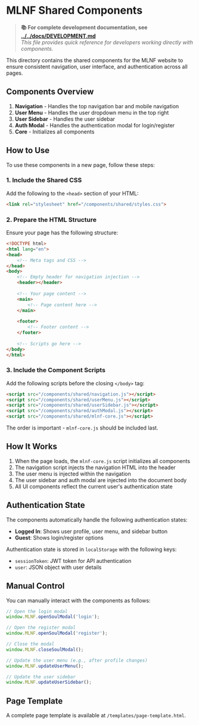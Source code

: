 # MLNF Shared Components

> **📚 For complete development documentation, see [../../docs/DEVELOPMENT.md](../../docs/DEVELOPMENT.md)**  
> *This file provides quick reference for developers working directly with components.*

This directory contains the shared components for the MLNF website to ensure consistent navigation, user interface, and authentication across all pages.

## Components Overview

1. **Navigation** - Handles the top navigation bar and mobile navigation
2. **User Menu** - Handles the user dropdown menu in the top right
3. **User Sidebar** - Handles the user sidebar
4. **Auth Modal** - Handles the authentication modal for login/register
5. **Core** - Initializes all components

## How to Use

To use these components in a new page, follow these steps:

### 1. Include the Shared CSS

Add the following to the `<head>` section of your HTML:

```html
<link rel="stylesheet" href="/components/shared/styles.css">
```

### 2. Prepare the HTML Structure

Ensure your page has the following structure:

```html
<!DOCTYPE html>
<html lang="en">
<head>
    <!-- Meta tags and CSS -->
</head>
<body>
    <!-- Empty header for navigation injection -->
    <header></header>
    
    <!-- Your page content -->
    <main>
        <!-- Page content here -->
    </main>
    
    <footer>
        <!-- Footer content -->
    </footer>
    
    <!-- Scripts go here -->
</body>
</html>
```

### 3. Include the Component Scripts

Add the following scripts before the closing `</body>` tag:

```html
<script src="/components/shared/navigation.js"></script>
<script src="/components/shared/userMenu.js"></script>
<script src="/components/shared/userSidebar.js"></script>
<script src="/components/shared/authModal.js"></script>
<script src="/components/shared/mlnf-core.js"></script>
```

The order is important - `mlnf-core.js` should be included last.

## How It Works

1. When the page loads, the `mlnf-core.js` script initializes all components
2. The navigation script injects the navigation HTML into the header
3. The user menu is injected within the navigation
4. The user sidebar and auth modal are injected into the document body
5. All UI components reflect the current user's authentication state

## Authentication State

The components automatically handle the following authentication states:

- **Logged In**: Shows user profile, user menu, and sidebar button
- **Guest**: Shows login/register options

Authentication state is stored in `localStorage` with the following keys:
- `sessionToken`: JWT token for API authentication
- `user`: JSON object with user details

## Manual Control

You can manually interact with the components as follows:

```javascript
// Open the login modal
window.MLNF.openSoulModal('login');

// Open the register modal
window.MLNF.openSoulModal('register');

// Close the modal
window.MLNF.closeSoulModal();

// Update the user menu (e.g., after profile changes)
window.MLNF.updateUserMenu();

// Update the user sidebar
window.MLNF.updateUserSidebar();
```

## Page Template

A complete page template is available at `/templates/page-template.html`. 